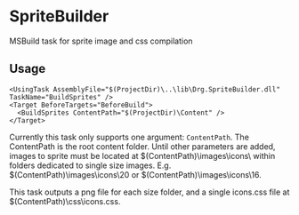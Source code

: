 # SpriteBuilder
MSBuild task for sprite image and css compilation

## Usage
    <UsingTask AssemblyFile="$(ProjectDir)\..\lib\Drg.SpriteBuilder.dll" TaskName="BuildSprites" />
    <Target BeforeTargets="BeforeBuild">
      <BuildSprites ContentPath="$(ProjectDir)\Content" />
    </Target>
    
Currently this task only supports one argument: `ContentPath`. The ContentPath is the root content folder. Until other parameters are added, images to sprite must be located at $(ContentPath)\images\icons\ within folders dedicated to single size images. E.g. $(ContentPath)\images\icons\20 or $(ContentPath)\images\icons\16. 

This task outputs a png file for each size folder, and a single icons.css file at $(ContentPath)\css\icons.css.
